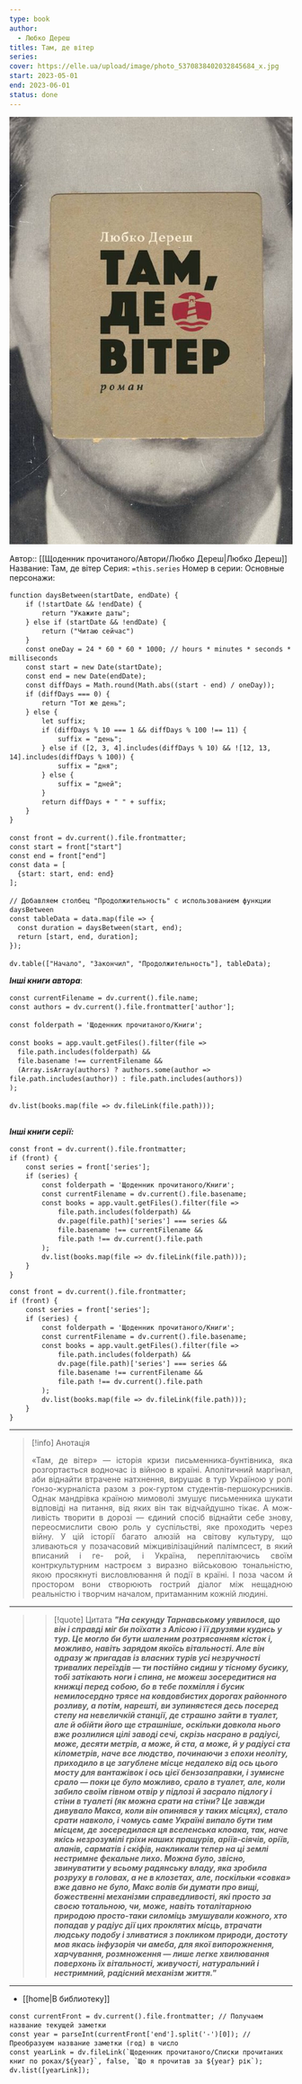 ```yaml
---
type: book
author:
  - Любко Дереш
titles: Там, де вітер
series:
cover: https://elle.ua/upload/image/photo_5370838402032845684_x.jpg
start: 2023-05-01
end: 2023-06-01
status: done
---
```

![cover|150](media/cover!150-154.jpg)

Автор:: [[Щоденник прочитаного/Автори/Любко Дереш|Любко Дереш]]
Название: Там, де вітер
Серия: `=this.series`
Номер в серии:
Основные персонажи:

```dataviewjs
function daysBetween(startDate, endDate) {
	if (!startDate && !endDate) { 
		return "Укажите даты"; 
	} else if (startDate && !endDate) {
		return ("Читаю сейчас")
	}
	const oneDay = 24 * 60 * 60 * 1000; // hours * minutes * seconds * milliseconds
	const start = new Date(startDate);
	const end = new Date(endDate);
	const diffDays = Math.round(Math.abs((start - end) / oneDay));
	if (diffDays === 0) {
		return "Тот же день";   
	} else {
		let suffix;     
	    if (diffDays % 10 === 1 && diffDays % 100 !== 11) {
		    suffix = "день";     
	    } else if ([2, 3, 4].includes(diffDays % 10) && ![12, 13, 14].includes(diffDays % 100)) {
			suffix = "дня";     
		} else {       
			suffix = "дней";     
		}          
		return diffDays + " " + suffix;   
	} 
}  

const front = dv.current().file.frontmatter;
const start = front["start"]
const end = front["end"]
const data = [
  {start: start, end: end}
];

// Добавляем столбец "Продолжительность" с использованием функции daysBetween
const tableData = data.map(file => {
  const duration = daysBetween(start, end);
  return [start, end, duration];
});

dv.table(["Начало", "Закончил", "Продолжительность"], tableData);
```
***Інші книги автора***:
```dataviewjs
const currentFilename = dv.current().file.name;
const authors = dv.current().file.frontmatter['author'];

const folderpath = 'Щоденник прочитаного/Книги';

const books = app.vault.getFiles().filter(file =>
  file.path.includes(folderpath) &&
  file.basename !== currentFilename &&
  (Array.isArray(authors) ? authors.some(author => file.path.includes(author)) : file.path.includes(authors))
);

dv.list(books.map(file => dv.fileLink(file.path)));


```
***Інші книги серії:***
```dataviewjs
const front = dv.current().file.frontmatter;
if (front) {
	const series = front['series'];
	if (series) {
		const folderpath = 'Щоденник прочитаного/Книги';
		const currentFilename = dv.current().file.basename;
		const books = app.vault.getFiles().filter(file =>  
			file.path.includes(folderpath) && 
			dv.page(file.path)['series'] === series && 
			file.basename !== currentFilename &&
			file.path !== dv.current().file.path 
		);
		dv.list(books.map(file => dv.fileLink(file.path)));
	}
}

```

```dataviewjs
const front = dv.current().file.frontmatter;
if (front) {
	const series = front['series'];
	if (series) {
		const folderpath = 'Щоденник прочитаного/Книги';
		const currentFilename = dv.current().file.basename;
		const books = app.vault.getFiles().filter(file =>  
			file.path.includes(folderpath) && 
			dv.page(file.path)['series'] === series && 
			file.basename !== currentFilename &&
			file.path !== dv.current().file.path 
		);
		dv.list(books.map(file => dv.fileLink(file.path)));
	}
}

```

---
>[!info] Анотація
><p align="justify">«Там, де вітер» — історія кризи письменника-бунтівника, яка розгортається водночас із війною в країні. Аполітичний маргінал, аби віднайти втрачене натхнення, вирушає в тур Україною у ролі ґонзо-журналіста разом з рок-гуртом студентів-першокурсників. Однак мандрівка країною мимоволі змушує письменника шукати відповіді на питання, від яких він так відчайдушно тікає. А мож- ливість творити в дорозі — єдиний спосіб віднайти себе знову, переосмислити свою роль у суспільстві, яке проходить через війну. У цій історії багато алюзій на світову культуру, що зливаються у позачасовий міжцивілізаційний палімпсест, в який вписаний і ге- рой, і Україна, переплітаючись своїм контркультурним настроєм з виразно військовою тональністю, якою просякнуті висловлювання й події в країні. І поза часом й простором вони створюють гострий діалог між нещадною реальністю і творчим началом, притаманним кожній людині.</p>
___

> >[!quote] Цитата
> ***"На секунду Тарнавському уявилося, що він і справді міг би поїхати з Алісою і її друзями кудись у тур. Це могло би бути шаленим розтрясанням кісток і, можливо, навіть зарядом якоїсь вітальності. Але він одразу ж пригадав із власних турів усі незручності тривалих переїздів — ти постійно сидиш у тісному бусику, тобі затікають ноги і спина, не можеш зосередитися на книжці перед собою, бо в тебе похмілля і бусик немилосердно трясе на ковдовбистих дорогах районного розливу, а потім, нарешті, ви зупиняєтеся десь посеред степу на невеличкій станції, де страшно зайти в туалет, але й обійти його ще страшніше, оскільки довкола нього вже розлилися цілі заводі сечі, скрізь насрано в радіусі, може, десяти метрів, а може, й ста, а може, й у радіусі ста кілометрів, наче все людство, починаючи з епохи неоліту, приходило в це загублене місце недалеко від ось цього мосту для вантажівок і ось цієї бензозаправки, і зумисне срало — поки це було можливо, срало в туалет, але, коли забило своїм гівном отвір у підлозі й засрало підлогу і стіни в туалеті (як можна срати на стіни? Це завжди дивувало Макса, коли він опинявся у таких місцях), стало срати навколо, і чомусь саме Україні випало бути тим місцем, де зосередилася ця вселенська клоака, так, наче якісь незрозумілі гріхи наших пращурів, аріїв-сіячів, оріїв, аланів, сарматів і скіфів, накликали тепер на ці землі нестримне фекальне лихо. Можна було, звісно, звинуватити у всьому радянську владу, яка зробила розруху в головах, а не в клозетах, але, поскільки «совка» вже давно не було, Макс волів би думати про вищі, божественні механізми справедливості, які просто за своєю тотальною, чи, може, навіть тоталітарною природою просто-таки силоміць змушували кожного, хто попадав у радіус дії цих проклятих місць, втрачати людську подобу і зливатися з покликом природи, достоту мов якась інфузорія чи амеба, для якої випорожнення, харчування, розмноження — лише легке хвилювання поверхонь їх вітальності, живучості, натуральний і нестримний, радісний механізм життя."***

****
- [[home|В библиотеку]]
```dataviewjs
const currentFront = dv.current().file.frontmatter; // Получаем название текущей заметки
const year = parseInt(currentFront['end'].split('-')[0]); // Преобразуем название заметки (год) в число
const yearLink = dv.fileLink(`Щоденник прочитаного/Списки прочитаних книг по роках/${year}`, false, `Що я прочитав за ${year} рік`);
dv.list([yearLink]);
```